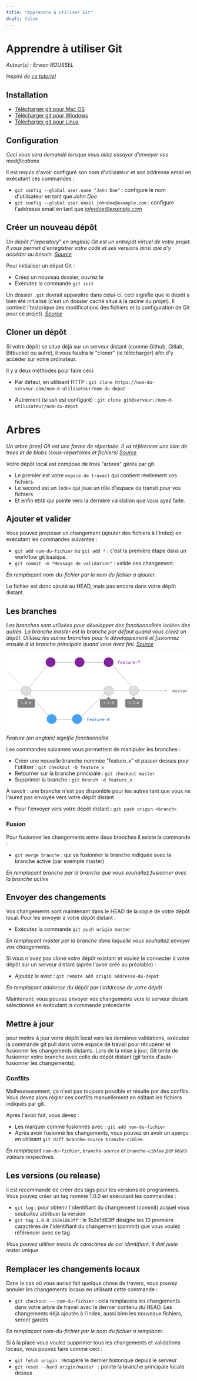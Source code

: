 ```yaml
---
title: "Apprendre à utiliser Git"
draft: false
---
```

# Apprendre à utiliser Git

*Auteur(s) : Erwan ROUSSEL*

*Inspiré de [ce tutoriel](http://rogerdudler.github.io/git-guide/index.fr.html)*

## Installation

* [Télécharger git pour Mac OS](http://git-scm.com/download/mac)
* [Télécharger git pour Windows](http://msysgit.github.io/)
* [Télécharger git pour Linux](http://book.git-scm.com/2_installing_git.html)

## Configuration

*Ceci vous sera demandé lorsque vous allez essayer d'envoyer vos modifications*

Il est requis d'avoir configuré son nom d'utilisateur et son addresse email en exécutant ces commandes :

* `git config --global user.name "John Doe"` : configure le nom d'utilisateur en tant que *John Doe*
* `git config --global user.email johndoe@example.com` : configure l'addresse email en tant que *johndoe@example.com*

## Créer un nouveau dépôt

*Un dépôt ("repository" en anglais) Git est un entrepôt virtuel de votre projet. Il vous permet d'enregistrer votre code et ses versions ainsi que d'y accéder au besoin. [Source](https://www.atlassian.com/fr/git/tutorials/setting-up-a-repository)*

Pour initialiser un dépot Git :

* Créez un nouveau dossier, ouvrez le
* Exécutez la commande `git init`

Un dossier `.git` devrait apparaître dans celui-ci, ceci signifie que le dépôt a bien été initialisé (c’est un dossier caché situé à la racine du projet). Il contient l’historique des modifications des fichiers et la configuration de Git pour ce projet). *[Source](https://openclassrooms.com/fr/courses/1233741-gerez-vos-codes-source-avec-git#/id/r-1233973)*

## Cloner un dépôt

Si votre dépôt se situe déjà sur un serveur distant (comme Github, Gitlab, Bitbucket ou autre), il vous faudra le "cloner" (le télécharger) afin d'y accéder sur votre ordinateur.

Il y a deux méthodes pour faire ceci:

* Par défaut, en utilisant HTTP : `git clone https://nom-du-serveur.com/nom-d-utilisateur/nom-du-depot`

* Autrement (si ssh est configuré) : `git clone git@serveur:/nom-d-utilisateur/nom-du-depot`

# Arbres

*Un arbre (tree) Git est une forme de répertoire. Il va référencer une liste de trees et de blobs (sous-répertoires et fichiers) [Source](https://openclassrooms.com/fr/courses/5641721-utilisez-git-et-github-pour-vos-projets-de-developpement/6113071-identifiez-la-structure-de-fichier-de-git)*

Votre dépôt local est composé de trois "arbres" gérés par git. 

* Le premier est votre `espace de travail` qui contient réellement vos fichiers. 
* Le second est un `Index` qui joue un rôle d'espace de transit pour vos fichiers 
* Et enfin `HEAD` qui pointe vers la dernière validation que vous ayez faite. 

## Ajouter et valider

Vous pouvez proposer un changement (ajouter des fichiers à l'Index) en exécutant les commandes suivantes :

* `git add nom-du-fichier` ou `git add *` : c'est la première étape dans un workflow git basique. 
* `git commit -m "Message de validation"` : valide ces changement.

*En remplaçant nom-du-fichier par le nom du fichier a ajouter.*

Le fichier est donc ajouté au HEAD, mais pas encore dans votre dépôt distant.

## Les branches

*Les branches sont utilisées pour développer des fonctionnalités isolées des autres. La branche master est la branche par défaut quand vous créez un dépôt. Utilisez les autres branches pour le développement et fusionnez ensuite à la branche principale quand vous avez fini. [Source](http://rogerdudler.github.io/git-guide/index.fr.html)*

![Branches](/images/git_branches.png)

*Feature (en anglais) signifie fonctionnalité*

Les commandes suivantes vous permettent de manipuler les branches :
* Créer une nouvelle branche nommée "feature_x" et passer dessus pour l'utiliser : `git checkout -b feature_x`
* Retourner sur la branche principale : `git checkout master`
* Supprimer la branche : `git branch -d feature_x`

À savoir : une branche n'est pas disponible pour les autres tant que vous ne l'aurez pas envoyée vers votre dépôt distant

* Pour l'envoyer vers votre dépôt distant : `git push origin <branch>`

### Fusion

Pour fusionner les changements entre deux branches il existe la commande :

* `git merge branche` : qui va fusionner la branche indiquée avec la branche active (par exemple master)

*En remplaçant branche par la branche que vous souhaitez fusionner avec la branche active*

## Envoyer des changements

Vos changements sont maintenant dans le HEAD de la copie de votre dépôt local. Pour les envoyer à votre dépôt distant :

* Exécutez la commande `git push origin master`

*En remplaçant master par la branche dans laquelle vous souhaitez envoyer vos changements.*

Si vous n'avez pas cloné votre dépôt existant et voulez le connecter à votre dépôt sur un serveur distant (après l'avoir créé au préalable) :
* Ajoutez le avec : `git remote add origin addresse-du-depot`

*En remplaçant addresse du dépôt par l'addresse de votre dépôt*

Maintenant, vous pouvez envoyer vos changements vers le serveur distant sélectionné en éxécutant la commande précédante

## Mettre à jour

pour mettre à jour votre dépôt local vers les dernières validations, exécutez la commande
git pull
dans votre espace de travail pour récupérer et fusionner les changements distants.
Lors de la mise à jour, Git tente de fusionner votre branche avec celle du dépôt distant (git tente d'auto-fusionner les changements). 

### Conflits

Malheureusement, ça n'est pas toujours possible et résulte par des conflits. Vous devez alors régler ces conflits manuellement en éditant les fichiers indiqués par git.

Après l'avoir fait, vous devez :
* Les marquer comme fusionnés avec : `git add nom-du-fichier`
* Après avoir fusionné les changements, vous pouvez en avoir un aperçu en utilisant
`git diff branche-source branche-ciblee`.

*En remplaçant `nom-du-fichier`, `branche-source` et `branche-ciblee` par leurs valeurs respectives.*

## Les versions (ou release)

il est recommandé de créer des tags pour les versions de programmes. Vous pouvez créer un tag nommé 1.0.0 en exécutant les commandes : 
* `git log` : pour obtenir l'identifiant du changement (commit) auquel vous soubaitez attribuer la version
* `git tag 1.0.0 1b2e1d63ff` : le 1b2e1d63ff désigne les 10 premiers caractères de l'identifiant du changement (commit) que vous voulez référencer avec ce tag 

*Vous pouvez utiliser moins de caractères de cet identifiant, il doit juste rester unique.*

## Remplacer les changements locaux

Dans le cas où vous auriez fait quelque chose de travers, vous pouvez annuler les changements locaux en utilisant cette commande :

* `git checkout -- nom-du-fichier` : cela remplacera les changements dans votre arbre de travail avec le dernier contenu du HEAD. Les changements déjà ajoutés à l'index, aussi bien les nouveaux fichiers, seront gardés

*En remplaçant nom-du-fichier par le nom du fichier a remplacer.*

Si à la place vous voulez supprimer tous les changements et validations locaux, vous pouvez faire comme ceci :

* `git fetch origin` : récupére le dernier historique depuis le serveur
* `git reset --hard origin/master ` : pointe la branche principale locale dessus